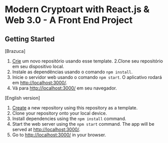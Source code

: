 # Modern Cryptoart with React.js & Web 3.0 - A Front End Project

## Getting Started

[Brazuca]

1. [Crie](https://docs.github.com/en/repositories/creating-and-managing-repositories/creating-a-repository-from-a-template) um novo repositório usando esse template.
   2.Clone seu repositório em seu dispositivo local.
2. Instale as dependências usando o comando `npm install`.
3. Inicie o servidor web usando o comando `npm start`. O aplicativo rodará em <http://localhost:3000/>.
4. Vá para <http://localhost:3000/> em seu navegador.

[English version]

1. [Create](https://docs.github.com/en/repositories/creating-and-managing-repositories/creating-a-repository-from-a-template) a new repository using this repository as a template.
2. Clone your repository onto your local device.
3. Install dependencies using the `npm install` command.
4. Start the web server using the `npm start` command. The app will be served at <http://localhost:3000/>.
5. Go to <http://localhost:3000/> in your browser.
